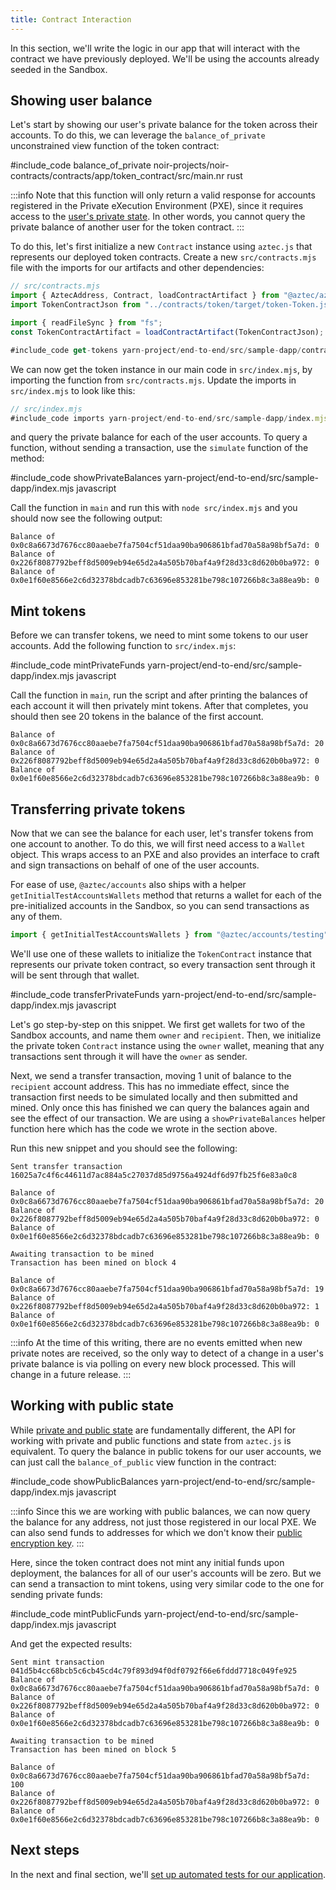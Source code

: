 ```yaml
---
title: Contract Interaction
---
```


In this section, we'll write the logic in our app that will interact with the contract we have previously deployed. We'll be using the accounts already seeded in the Sandbox.

## Showing user balance

Let's start by showing our user's private balance for the token across their accounts. To do this, we can leverage the `balance_of_private` unconstrained view function of the token contract:

#include_code balance_of_private noir-projects/noir-contracts/contracts/app/token_contract/src/main.nr rust

:::info
Note that this function will only return a valid response for accounts registered in the Private eXecution Environment (PXE), since it requires access to the [user's private state](../../../../../aztec/concepts/wallets/index.md#private-state). In other words, you cannot query the private balance of another user for the token contract.
:::

To do this, let's first initialize a new `Contract` instance using `aztec.js` that represents our deployed token contracts. Create a new `src/contracts.mjs` file with the imports for our artifacts and other dependencies:

```js
// src/contracts.mjs
import { AztecAddress, Contract, loadContractArtifact } from "@aztec/aztec.js";
import TokenContractJson from "../contracts/token/target/token-Token.json" assert { type: "json" };

import { readFileSync } from "fs";
const TokenContractArtifact = loadContractArtifact(TokenContractJson);

#include_code get-tokens yarn-project/end-to-end/src/sample-dapp/contracts.mjs raw
```

We can now get the token instance in our main code in `src/index.mjs`, by importing the function from `src/contracts.mjs`. Update the imports in `src/index.mjs` to look like this:

```js
// src/index.mjs
#include_code imports yarn-project/end-to-end/src/sample-dapp/index.mjs raw
```

and query the private balance for each of the user accounts. To query a function, without sending a transaction, use the `simulate` function of the method:

#include_code showPrivateBalances yarn-project/end-to-end/src/sample-dapp/index.mjs javascript

Call the function in `main` and run this with `node src/index.mjs` and you should now see the following output:

```
Balance of 0x0c8a6673d7676cc80aaebe7fa7504cf51daa90ba906861bfad70a58a98bf5a7d: 0
Balance of 0x226f8087792beff8d5009eb94e65d2a4a505b70baf4a9f28d33c8d620b0ba972: 0
Balance of 0x0e1f60e8566e2c6d32378bdcadb7c63696e853281be798c107266b8c3a88ea9b: 0
```

## Mint tokens

Before we can transfer tokens, we need to mint some tokens to our user accounts. Add the following function to `src/index.mjs`:

#include_code mintPrivateFunds yarn-project/end-to-end/src/sample-dapp/index.mjs javascript

Call the function in `main`, run the script and after printing the balances of each account it will then privately mint tokens. After that completes, you should then see 20 tokens in the balance of the first account.

```text
Balance of 0x0c8a6673d7676cc80aaebe7fa7504cf51daa90ba906861bfad70a58a98bf5a7d: 20
Balance of 0x226f8087792beff8d5009eb94e65d2a4a505b70baf4a9f28d33c8d620b0ba972: 0
Balance of 0x0e1f60e8566e2c6d32378bdcadb7c63696e853281be798c107266b8c3a88ea9b: 0
```

## Transferring private tokens

Now that we can see the balance for each user, let's transfer tokens from one account to another. To do this, we will first need access to a `Wallet` object. This wraps access to an PXE and also provides an interface to craft and sign transactions on behalf of one of the user accounts.

For ease of use, `@aztec/accounts` also ships with a helper `getInitialTestAccountsWallets` method that returns a wallet for each of the pre-initialized accounts in the Sandbox, so you can send transactions as any of them.

```js
import { getInitialTestAccountsWallets } from "@aztec/accounts/testing";
```

We'll use one of these wallets to initialize the `TokenContract` instance that represents our private token contract, so every transaction sent through it will be sent through that wallet.

#include_code transferPrivateFunds yarn-project/end-to-end/src/sample-dapp/index.mjs javascript

Let's go step-by-step on this snippet. We first get wallets for two of the Sandbox accounts, and name them `owner` and `recipient`. Then, we initialize the private token `Contract` instance using the `owner` wallet, meaning that any transactions sent through it will have the `owner` as sender.

Next, we send a transfer transaction, moving 1 unit of balance to the `recipient` account address. This has no immediate effect, since the transaction first needs to be simulated locally and then submitted and mined. Only once this has finished we can query the balances again and see the effect of our transaction. We are using a `showPrivateBalances` helper function here which has the code we wrote in the section above.

Run this new snippet and you should see the following:

```text
Sent transfer transaction 16025a7c4f6c44611d7ac884a5c27037d85d9756a4924df6d97fb25f6e83a0c8

Balance of 0x0c8a6673d7676cc80aaebe7fa7504cf51daa90ba906861bfad70a58a98bf5a7d: 20
Balance of 0x226f8087792beff8d5009eb94e65d2a4a505b70baf4a9f28d33c8d620b0ba972: 0
Balance of 0x0e1f60e8566e2c6d32378bdcadb7c63696e853281be798c107266b8c3a88ea9b: 0

Awaiting transaction to be mined
Transaction has been mined on block 4

Balance of 0x0c8a6673d7676cc80aaebe7fa7504cf51daa90ba906861bfad70a58a98bf5a7d: 19
Balance of 0x226f8087792beff8d5009eb94e65d2a4a505b70baf4a9f28d33c8d620b0ba972: 1
Balance of 0x0e1f60e8566e2c6d32378bdcadb7c63696e853281be798c107266b8c3a88ea9b: 0
```

:::info
At the time of this writing, there are no events emitted when new private notes are received, so the only way to detect of a change in a user's private balance is via polling on every new block processed. This will change in a future release.
:::

## Working with public state

While [private and public state](../../../../../aztec/concepts/storage/index.md) are fundamentally different, the API for working with private and public functions and state from `aztec.js` is equivalent. To query the balance in public tokens for our user accounts, we can just call the `balance_of_public` view function in the contract:

#include_code showPublicBalances yarn-project/end-to-end/src/sample-dapp/index.mjs javascript

:::info
Since this we are working with public balances, we can now query the balance for any address, not just those registered in our local PXE. We can also send funds to addresses for which we don't know their [public encryption key](../../../../../aztec/concepts/accounts/keys.md#keys-generation).
:::

Here, since the token contract does not mint any initial funds upon deployment, the balances for all of our user's accounts will be zero.
But we can send a transaction to mint tokens, using very similar code to the one for sending private funds:

#include_code mintPublicFunds yarn-project/end-to-end/src/sample-dapp/index.mjs javascript

And get the expected results:

```text
Sent mint transaction 041d5b4cc68bcb5c6cb45cd4c79f893d94f0df0792f66e6fddd7718c049fe925
Balance of 0x0c8a6673d7676cc80aaebe7fa7504cf51daa90ba906861bfad70a58a98bf5a7d: 0
Balance of 0x226f8087792beff8d5009eb94e65d2a4a505b70baf4a9f28d33c8d620b0ba972: 0
Balance of 0x0e1f60e8566e2c6d32378bdcadb7c63696e853281be798c107266b8c3a88ea9b: 0

Awaiting transaction to be mined
Transaction has been mined on block 5

Balance of 0x0c8a6673d7676cc80aaebe7fa7504cf51daa90ba906861bfad70a58a98bf5a7d: 100
Balance of 0x226f8087792beff8d5009eb94e65d2a4a505b70baf4a9f28d33c8d620b0ba972: 0
Balance of 0x0e1f60e8566e2c6d32378bdcadb7c63696e853281be798c107266b8c3a88ea9b: 0
```

## Next steps

In the next and final section, we'll [set up automated tests for our application](./4_testing.md).
